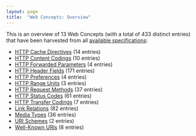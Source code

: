 ```yaml
---
layout: page
title:  "Web Concepts: Overview"
---
```


This is an overview of 13 Web Concepts (with a total of 433 distinct entries) that have been harvested from all [available specifications](/specs):

* [HTTP Cache Directives](http-cache-directives) (14 entries)
* [HTTP Content Codings](http-content-codings) (10 entries)
* [HTTP Forwarded Parameters](http-forwarded-parameters) (4 entries)
* [HTTP Header Fields](http-headers) (171 entries)
* [HTTP Preferences](http-preferences) (4 entries)
* [HTTP Range Units](http-range-units) (3 entries)
* [HTTP Request Methods](http-methods) (37 entries)
* [HTTP Status Codes](http-status-codes) (61 entries)
* [HTTP Transfer Codings](http-transfer-codings) (7 entries)
* [Link Relations](link-relations) (82 entries)
* [Media Types](media-types) (36 entries)
* [URI Schemes](uri-schemes) (2 entries)
* [Well-Known URIs](well-known-uris) (8 entries)
